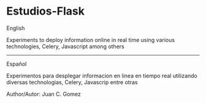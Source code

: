 # Estudios-Flask

English

Experiments to deploy information online in real time using various technologies, Celery, Javascript among others

-------------------------------------------------------

Español 

Experimentos para desplegar informacion en linea en tiempo real utilizando diversas technologias, Celery, Javascrip entre otras

Author/Autor: Juan C. Gomez
